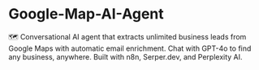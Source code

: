 # Google-Map-AI-Agent
🗺️ Conversational AI agent that extracts unlimited business leads from Google Maps with automatic email enrichment. Chat with GPT-4o to find any business, anywhere. Built with n8n, Serper.dev, and Perplexity AI.
